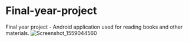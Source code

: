 # Final-year-project


Final year project - Android application used for reading books and other materials.
![Screenshot_1559044560](https://user-images.githubusercontent.com/24418548/58476273-377bcf00-8148-11e9-9e39-cac6c521ae6a.png)
